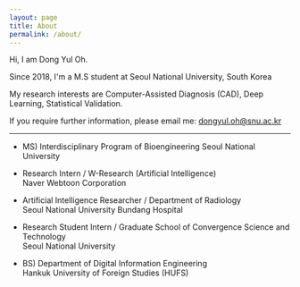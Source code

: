 ```yaml
---
layout: page
title: About
permalink: /about/
---
```


Hi, I am Dong Yul Oh.

Since 2018, I'm a M.S student at Seoul National University, South Korea

My research interests are Computer-Assisted Diagnosis (CAD), Deep Learning, Statistical Validation.

If you require further information, please email me: dongyul.oh@snu.ac.kr

---

- MS) Interdisciplinary Program of Bioengineering
  Seoul National University

- Research Intern / W-Research (Artificial Intelligence)  
  Naver Webtoon Corporation

- Artificial Intelligence Researcher / Department of Radiology  
  Seoul National University Bundang Hospital

- Research Student Intern / Graduate School of Convergence Science and Technology  
  Seoul National University
  
- BS) Department of Digital Information Engineering  
  Hankuk University of Foreign Studies (HUFS)